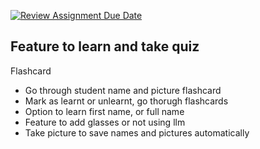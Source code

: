 [![Review Assignment Due Date](https://classroom.github.com/assets/deadline-readme-button-22041afd0340ce965d47ae6ef1cefeee28c7c493a6346c4f15d667ab976d596c.svg)](https://classroom.github.com/a/DBaAVOQl)

## Feature to learn and take quiz

Flashcard 
* Go through student name and picture flashcard
* Mark as learnt or unlearnt, go thorugh flashcards
* Option to learn first name, or full name
* Feature to add glasses or not using llm 
* Take picture to save names and pictures automatically
